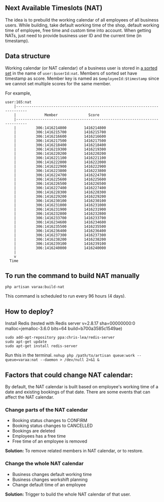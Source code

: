## Next Available Timeslots (NAT)

The idea is to prebuild the working calendar of all employees of all business
users. While building, take default working time of the shop, default working
time of employee, free time and custom time into account. When getting NATs,
just need to provide business user ID and the current time (in timestamp).

## Data structure

Working calendar (or NAT calendar) of a business user is stored in
[a sorted set](http://redis.io/commands#sorted_set) in the name of `user:$userId:nat`.
Members of sorted set have timestamp as score. Member key is named as
`$employeeId:$timestamp` since we cannot set multiple scores for the same
member.

For example,
```
user:165:nat
    |---------------------------------------------------------------------------
    |             Member              Score
    |---------------------------------------------------------------------------
    |         306:1416214800        1416214800
    |         306:1416215700        1416215700
    |         306:1416216600        1416216600
    |         306:1416217500        1416217500
    |         306:1416218400        1416218400
    |         306:1416219300        1416219300
    |         306:1416220200        1416220200
    |         306:1416221100        1416221100
    |         306:1416222000        1416222000
    |         306:1416222900        1416222900
    |         306:1416223800        1416223800
    |         306:1416224700        1416224700
    |         306:1416225600        1416225600
    |         306:1416226500        1416226500
    |         306:1416227400        1416227400
    |         306:1416228300        1416228300
    |         306:1416229200        1416229200
    |         306:1416230100        1416230100
    |         306:1416231000        1416231000
    |         306:1416231900        1416231900
    |         306:1416232800        1416232800
    |         306:1416233700        1416233700
    |         306:1416234600        1416234600
    |         306:1416235500        1416235500
    |         306:1416236400        1416236400
    |         306:1416237300        1416237300
    |         306:1416238200        1416238200
    |         306:1416239100        1416239100
    |         306:1416240000        1416240000
    |
    v
  Time
```

## To run the command to build NAT manually

`php artisan varaa:build-nat`

This command is scheduled to run every 96 hours (4 days).

## How to deploy?

Install Redis (tested with Redis server v=2.8.17 sha=00000000:0 malloc=jemalloc-3.6.0 bits=64 build=b700a3585c1549ae)
```
sudo add-apt-repository ppa:chris-lea/redis-server
sudo apt-get update
sudo apt-get install redis-server
```

Run this in the terminal.
`nohup php /path/to/artisan queue:work --queue=varaa:nat --daemon > /dev/null 2>&1 &`


## Factors that could change NAT calendar:

By default, the NAT calendar is built based on employee's working time of a date
and existing bookings of that date. There are some events that can affect the
NAT calendar.

### Change parts of the NAT calendar

* Booking status changes to CONFIRM
* Booking status changes to CANCELLED
* Bookings are deleted
* Employees has a free time
* Free time of an employee is removed

**Solution:** To remove related members in NAT calendar, or to restore.

### Change the whole NAT calendar

* Business changes default working time
* Business changes workshift planning
* Change default time of an employee

**Solution:** Trigger to build the whole NAT calendar of that user.
